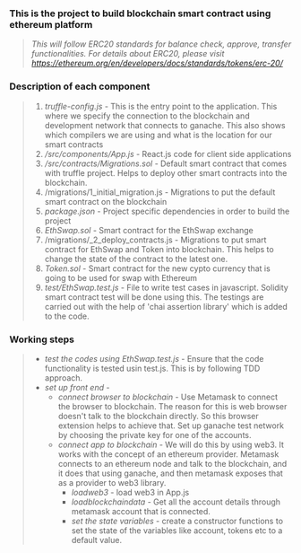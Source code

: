 ### This is the project to build blockchain smart contract using ethereum platform

> _This will follow ERC20 standards for balance check, approve, transfer functionalities. For details about ERC20, please visit https://ethereum.org/en/developers/docs/standards/tokens/erc-20/_

### Description of each component
> 1. _truffle-config.js_ - This is the entry point to the application. This where we specify the connection to the blockchain and development network that connects to ganache. This also shows which compilers we are using and what is the location for our smart     contracts
> 2. _/src/components/App.js_ - React.js code for client side applications
> 3. _/src/contracts/Migrations.sol_ -  Default smart contract that comes with truffle project. Helps to deploy other smart contracts into the blockchain. 
> 4. /migrations/1_initial_migration.js - Migrations to put the default smart contract on the blockchain
> 5. _package.json_ - Project specific dependencies in order to build the project 
> 6. _EthSwap.sol_ - Smart contract for the EthSwap exchange
> 7. /migrations/_2_deploy_contracts.js - Migrations to put smart contract for EthSwap and Token into blockchain. This helps to change the state of the contract to the latest one. 
> 8. _Token.sol_ - Smart contract for the new cypto currency that is going to be used for swap with Ethereum
> 9. _test/EthSwap.test.js_ - File to write test cases in javascript. Solidity smart contract test will be done using this. The testings are carried out with the help of 'chai assertion library' which is added to the code.

### Working steps
> - _test the codes using EthSwap.test.js_ - Ensure that the code functionality is tested usin test.js. This is by following TDD approach. 
> - _set up front end_ -
>   - _connect browser to blockchain_ - Use Metamask to connect the browser to blockchain. The reason for this is web browser doesn't talk to the blockchain directly. So this browser extension helps to achieve that. Set up ganache test network by choosing the private key for one of the accounts.
>   - _connect app to blockchain_ - We will do this by using web3. It works with the concept of an ethereum provider. Metamask connects to an ethereum node and talk to the blockchain, and it does that using ganache, and then metamask exposes that as a provider to web3 library. 
>     - _loadweb3_ - load web3 in App.js
>     - _loadblockchaindata_ - Get all the account details through metamask account that is connected.
>     - _set the state variables_ - create a constructor functions to set the state of the variables like account, tokens etc to a default value.
